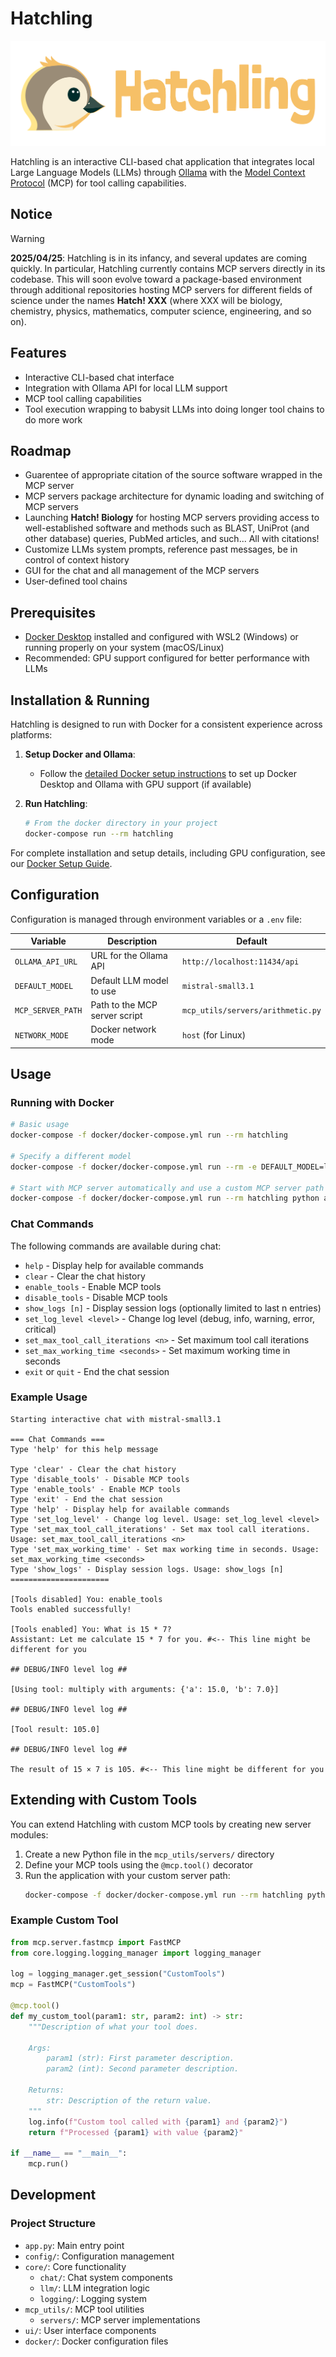 # Hatchling

![Hatchling Logo](./doc/resources/images/hatchling_wide_dark_bg_transparent.png)

Hatchling is an interactive CLI-based chat application that integrates local Large Language Models (LLMs) through [Ollama](https://ollama.ai/) with the [Model Context Protocol](https://github.com/modelcontextprotocol) (MCP) for tool calling capabilities.

## Notice

> [!WARNING]  
> **2025/04/25**: Hatchling is in its infancy, and several updates are coming quickly. In particular, Hatchling currently contains MCP servers directly in its codebase. This will soon evolve toward a package-based environment through additional repositories hosting MCP servers for different fields of science under the names **Hatch! XXX** (where XXX will be biology, chemistry, physics, mathematics, computer science, engineering, and so on).

## Features

- Interactive CLI-based chat interface
- Integration with Ollama API for local LLM support
- MCP tool calling capabilities
- Tool execution wrapping to babysit LLMs into doing longer tool chains to do more work

## Roadmap
- Guarentee of appropriate citation of the source software wrapped in the MCP server
- MCP servers package architecture for dynamic loading and switching of MCP servers
- Launching **Hatch! Biology** for hosting MCP servers providing access to well-established software and methods such as BLAST, UniProt (and other database) queries, PubMed articles, and such... All with citations!
- Customize LLMs system prompts, reference past messages, be in control of context history
- GUI for the chat and all management of the MCP servers
- User-defined tool chains

## Prerequisites

- [Docker Desktop](https://docs.docker.com/desktop/) installed and configured with WSL2 (Windows) or running properly on your system (macOS/Linux)
- Recommended: GPU support configured for better performance with LLMs

## Installation & Running

Hatchling is designed to run with Docker for a consistent experience across platforms:

1. **Setup Docker and Ollama**:
   - Follow the [detailed Docker setup instructions](./doc/articles/docker-setup.md) to set up Docker Desktop and Ollama with GPU support (if available)

2. **Run Hatchling**:
   ```bash
   # From the docker directory in your project
   docker-compose run --rm hatchling
   ```

For complete installation and setup details, including GPU configuration, see our [Docker Setup Guide](./doc/articles/docker-setup.md).

## Configuration

Configuration is managed through environment variables or a `.env` file:

| Variable | Description | Default |
|----------|-------------|---------|
| `OLLAMA_API_URL` | URL for the Ollama API | `http://localhost:11434/api` |
| `DEFAULT_MODEL` | Default LLM model to use | `mistral-small3.1` |
| `MCP_SERVER_PATH` | Path to the MCP server script | `mcp_utils/servers/arithmetic.py` |
| `NETWORK_MODE` | Docker network mode | `host` (for Linux) |

## Usage

### Running with Docker

```bash
# Basic usage
docker-compose -f docker/docker-compose.yml run --rm hatchling

# Specify a different model
docker-compose -f docker/docker-compose.yml run --rm -e DEFAULT_MODEL=llama2-uncensored hatchling

# Start with MCP server automatically and use a custom MCP server path
docker-compose -f docker/docker-compose.yml run --rm hatchling python app.py --start-mcp-server --mcp-server-path mcp_utils/servers/arithmetic.py
```

### Chat Commands

The following commands are available during chat:

- `help` - Display help for available commands
- `clear` - Clear the chat history
- `enable_tools` - Enable MCP tools
- `disable_tools` - Disable MCP tools
- `show_logs [n]` - Display session logs (optionally limited to last n entries)
- `set_log_level <level>` - Change log level (debug, info, warning, error, critical)
- `set_max_tool_call_iterations <n>` - Set maximum tool call iterations
- `set_max_working_time <seconds>` - Set maximum working time in seconds
- `exit` or `quit` - End the chat session

### Example Usage

```
Starting interactive chat with mistral-small3.1

=== Chat Commands ===
Type 'help' for this help message

Type 'clear' - Clear the chat history
Type 'disable_tools' - Disable MCP tools
Type 'enable_tools' - Enable MCP tools
Type 'exit' - End the chat session
Type 'help' - Display help for available commands
Type 'set_log_level' - Change log level. Usage: set_log_level <level>
Type 'set_max_tool_call_iterations' - Set max tool call iterations. Usage: set_max_tool_call_iterations <n>
Type 'set_max_working_time' - Set max working time in seconds. Usage: set_max_working_time <seconds>
Type 'show_logs' - Display session logs. Usage: show_logs [n]
======================

[Tools disabled] You: enable_tools
Tools enabled successfully!

[Tools enabled] You: What is 15 * 7?
Assistant: Let me calculate 15 * 7 for you. #<-- This line might be different for you

## DEBUG/INFO level log ##

[Using tool: multiply with arguments: {'a': 15.0, 'b': 7.0}]

## DEBUG/INFO level log ##

[Tool result: 105.0]

## DEBUG/INFO level log ##

The result of 15 × 7 is 105. #<-- This line might be different for you
```

## Extending with Custom Tools

You can extend Hatchling with custom MCP tools by creating new server modules:

1. Create a new Python file in the `mcp_utils/servers/` directory
2. Define your MCP tools using the `@mcp.tool()` decorator
3. Run the application with your custom server path:
   ```bash
   docker-compose -f docker/docker-compose.yml run --rm hatchling python app.py --mcp-server-path mcp_utils/servers/your_custom_server.py --start-mcp-server
   ```

### Example Custom Tool

```python
from mcp.server.fastmcp import FastMCP
from core.logging.logging_manager import logging_manager

log = logging_manager.get_session("CustomTools")
mcp = FastMCP("CustomTools")

@mcp.tool()
def my_custom_tool(param1: str, param2: int) -> str:
    """Description of what your tool does.
    
    Args:
        param1 (str): First parameter description.
        param2 (int): Second parameter description.
        
    Returns:
        str: Description of the return value.
    """
    log.info(f"Custom tool called with {param1} and {param2}")
    return f"Processed {param1} with value {param2}"

if __name__ == "__main__":
    mcp.run()
```

## Development

### Project Structure

- `app.py`: Main entry point
- `config/`: Configuration management
- `core/`: Core functionality
  - `chat/`: Chat system components
  - `llm/`: LLM integration logic
  - `logging/`: Logging system
- `mcp_utils/`: MCP tool utilities
  - `servers/`: MCP server implementations
- `ui/`: User interface components
- `docker/`: Docker configuration files